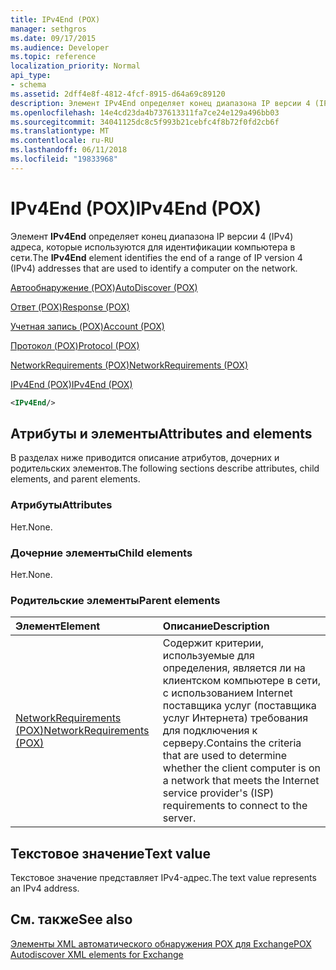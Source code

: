 ```yaml
---
title: IPv4End (POX)
manager: sethgros
ms.date: 09/17/2015
ms.audience: Developer
ms.topic: reference
localization_priority: Normal
api_type:
- schema
ms.assetid: 2dff4e8f-4812-4fcf-8915-d64a69c89120
description: Элемент IPv4End определяет конец диапазона IP версии 4 (IPv4) адреса, которые используются для идентификации компьютера в сети.
ms.openlocfilehash: 14e4cd23da4b737613311fa7ce24e129a496bb03
ms.sourcegitcommit: 34041125dc8c5f993b21cebfc4f8b72f0fd2cb6f
ms.translationtype: MT
ms.contentlocale: ru-RU
ms.lasthandoff: 06/11/2018
ms.locfileid: "19833968"
---
```

# <a name="ipv4end-pox"></a><span data-ttu-id="98b89-103">IPv4End (POX)</span><span class="sxs-lookup"><span data-stu-id="98b89-103">IPv4End (POX)</span></span>

<span data-ttu-id="98b89-104">Элемент **IPv4End** определяет конец диапазона IP версии 4 (IPv4) адреса, которые используются для идентификации компьютера в сети.</span><span class="sxs-lookup"><span data-stu-id="98b89-104">The **IPv4End** element identifies the end of a range of IP version 4 (IPv4) addresses that are used to identify a computer on the network.</span></span> 
  
[<span data-ttu-id="98b89-105">Автообнаружение (POX)</span><span class="sxs-lookup"><span data-stu-id="98b89-105">AutoDiscover (POX)</span></span>](autodiscover-pox.md)
  
[<span data-ttu-id="98b89-106">Ответ (POX)</span><span class="sxs-lookup"><span data-stu-id="98b89-106">Response (POX)</span></span>](response-pox.md)
  
[<span data-ttu-id="98b89-107">Учетная запись (POX)</span><span class="sxs-lookup"><span data-stu-id="98b89-107">Account (POX)</span></span>](account-pox.md)
  
[<span data-ttu-id="98b89-108">Протокол (POX)</span><span class="sxs-lookup"><span data-stu-id="98b89-108">Protocol (POX)</span></span>](protocol-pox.md)
  
[<span data-ttu-id="98b89-109">NetworkRequirements (POX)</span><span class="sxs-lookup"><span data-stu-id="98b89-109">NetworkRequirements (POX)</span></span>](networkrequirements-pox.md)
  
[<span data-ttu-id="98b89-110">IPv4End (POX)</span><span class="sxs-lookup"><span data-stu-id="98b89-110">IPv4End (POX)</span></span>](ipv4end-pox.md)
  
```xml
<IPv4End/>
```

## <a name="attributes-and-elements"></a><span data-ttu-id="98b89-111">Атрибуты и элементы</span><span class="sxs-lookup"><span data-stu-id="98b89-111">Attributes and elements</span></span>

<span data-ttu-id="98b89-112">В разделах ниже приводится описание атрибутов, дочерних и родительских элементов.</span><span class="sxs-lookup"><span data-stu-id="98b89-112">The following sections describe attributes, child elements, and parent elements.</span></span>
  
### <a name="attributes"></a><span data-ttu-id="98b89-113">Атрибуты</span><span class="sxs-lookup"><span data-stu-id="98b89-113">Attributes</span></span>

<span data-ttu-id="98b89-114">Нет.</span><span class="sxs-lookup"><span data-stu-id="98b89-114">None.</span></span>
  
### <a name="child-elements"></a><span data-ttu-id="98b89-115">Дочерние элементы</span><span class="sxs-lookup"><span data-stu-id="98b89-115">Child elements</span></span>

<span data-ttu-id="98b89-116">Нет.</span><span class="sxs-lookup"><span data-stu-id="98b89-116">None.</span></span>
  
### <a name="parent-elements"></a><span data-ttu-id="98b89-117">Родительские элементы</span><span class="sxs-lookup"><span data-stu-id="98b89-117">Parent elements</span></span>

|<span data-ttu-id="98b89-118">**Элемент**</span><span class="sxs-lookup"><span data-stu-id="98b89-118">**Element**</span></span>|<span data-ttu-id="98b89-119">**Описание**</span><span class="sxs-lookup"><span data-stu-id="98b89-119">**Description**</span></span>|
|:-----|:-----|
|[<span data-ttu-id="98b89-120">NetworkRequirements (POX)</span><span class="sxs-lookup"><span data-stu-id="98b89-120">NetworkRequirements (POX)</span></span>](networkrequirements-pox.md) <br/> |<span data-ttu-id="98b89-121">Содержит критерии, используемые для определения, является ли на клиентском компьютере в сети, с использованием Internet поставщика услуг (поставщика услуг Интернета) требования для подключения к серверу.</span><span class="sxs-lookup"><span data-stu-id="98b89-121">Contains the criteria that are used to determine whether the client computer is on a network that meets the Internet service provider's (ISP) requirements to connect to the server.</span></span>  <br/> |
   
## <a name="text-value"></a><span data-ttu-id="98b89-122">Текстовое значение</span><span class="sxs-lookup"><span data-stu-id="98b89-122">Text value</span></span>

<span data-ttu-id="98b89-123">Текстовое значение представляет IPv4-адрес.</span><span class="sxs-lookup"><span data-stu-id="98b89-123">The text value represents an IPv4 address.</span></span>
  
## <a name="see-also"></a><span data-ttu-id="98b89-124">См. также</span><span class="sxs-lookup"><span data-stu-id="98b89-124">See also</span></span>



[<span data-ttu-id="98b89-125">Элементы XML автоматического обнаружения POX для Exchange</span><span class="sxs-lookup"><span data-stu-id="98b89-125">POX Autodiscover XML elements for Exchange</span></span>](pox-autodiscover-xml-elements-for-exchange.md)

